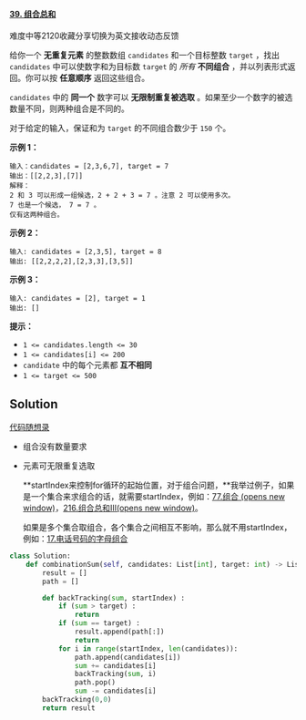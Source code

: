 #### [39. 组合总和](https://leetcode.cn/problems/combination-sum/)

难度中等2120收藏分享切换为英文接收动态反馈

给你一个 **无重复元素** 的整数数组 `candidates` 和一个目标整数 `target` ，找出 `candidates` 中可以使数字和为目标数 `target` 的 *所有* **不同组合** ，并以列表形式返回。你可以按 **任意顺序** 返回这些组合。

`candidates` 中的 **同一个** 数字可以 **无限制重复被选取** 。如果至少一个数字的被选数量不同，则两种组合是不同的。 

对于给定的输入，保证和为 `target` 的不同组合数少于 `150` 个。

 

**示例 1：**

```
输入：candidates = [2,3,6,7], target = 7
输出：[[2,2,3],[7]]
解释：
2 和 3 可以形成一组候选，2 + 2 + 3 = 7 。注意 2 可以使用多次。
7 也是一个候选， 7 = 7 。
仅有这两种组合。
```

**示例 2：**

```
输入: candidates = [2,3,5], target = 8
输出: [[2,2,2,2],[2,3,3],[3,5]]
```

**示例 3：**

```
输入: candidates = [2], target = 1
输出: []
```

 

**提示：**

- `1 <= candidates.length <= 30`
- `1 <= candidates[i] <= 200`
- `candidate` 中的每个元素都 **互不相同**
- `1 <= target <= 500`







## Solution

[代码随想录](https://www.programmercarl.com/0039.组合总和.html#回溯三部曲)



- 组合没有数量要求

- 元素可无限重复选取

  **startIndex来控制for循环的起始位置，对于组合问题，**我举过例子，如果是一个集合来求组合的话，就需要startIndex，例如：[77.组合 (opens new window)](https://programmercarl.com/0077.组合.html)，[216.组合总和III(opens new window)](https://programmercarl.com/0216.组合总和III.html)。

  如果是多个集合取组合，各个集合之间相互不影响，那么就不用startIndex，例如：[17.电话号码的字母组合](https://programmercarl.com/0017.电话号码的字母组合.html)

```python
class Solution:
    def combinationSum(self, candidates: List[int], target: int) -> List[List[int]]:
        result = []
        path = []

        def backTracking(sum, startIndex) :
            if (sum > target) :
                return
            if (sum == target) :
                result.append(path[:])
                return 
            for i in range(startIndex, len(candidates)):
                path.append(candidates[i])
                sum += candidates[i]
                backTracking(sum, i)
                path.pop()
                sum -= candidates[i]
        backTracking(0,0)
        return result
```

